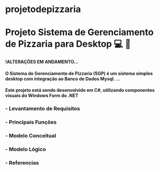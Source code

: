 # projetodepizzaria

# Projeto Sistema de Gerenciamento de Pizzaria para Desktop :computer: :pizza:

#### !ALTERAÇÕES EM ANDAMENTO...
#### O Sistema de Gerenciamento de Pizzaria (SGP) é um sistema simples desktop com integração ao Banco de Dados Mysql. ...
#### Este projeto está sendo desenvolvido em C#, utilizando componentes visuais do Windows Form do .NET


### - **Levantamento de Requisitos**


### - **Principais Funções**


### - **Modelo Conceitual**



### - **Modelo Lógico**










### - **Referencias**




